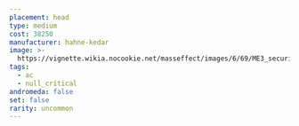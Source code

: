 ```yaml
---
placement: head
type: medium
cost: 38250
manufacturer: hahne-kedar
image: >-
  https://vignette.wikia.nocookie.net/masseffect/images/6/69/ME3_securitel_helmet.png/revision/latest/scale-to-width-down/115?cb=20120312191724
tags:
  - ac
  - null_critical
andromeda: false
set: false
rarity: uncommon
---
```

